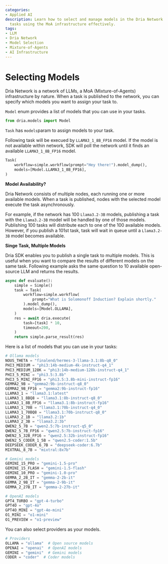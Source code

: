 ```yaml
---
categories:
- Applied AI
description: Learn how to select and manage models in the Dria Network for your LLM
  tasks using the MoA infrastructure effectively.
tags:
- LLM
- Dria Network
- Model Selection
- Mixture-of-Agents
- AI Infrastructure
---
```


# Selecting Models

Dria Network is a network of LLMs, a MoA (Mixture-of-Agents) infrastructure by nature. 
When a task is published to the network, you can specify which models you want to assign your task to.

`Model` enum provides a list of models that you can use in your tasks.

```python
from dria.models import Model
```

`Task` has `models`param to assign models to your task.

Following task will be execued by `LLAMA3_1_8B_FP16` model. If the model is not available within network, SDK will poll the network until it finds an available `LLAMA3_1_8B_FP16` model.
```python
Task(
    workflow=simple.workflow(prompt="Hey there!").model_dump(),
    models=[Model.LLAMA3_1_8B_FP16],
)
```

**Model Availability?**

Dria Network consists of multiple nodes, each running one or more available models. When a task is published, nodes with the selected model execute the task asynchronously.

For example, if the network has 100 `Llama3.2-3B` models, publishing a task with the `Llama3.2-3B` model will be handled by one of those models. 
Publishing 100 tasks will distribute each to one of the 100 available models. 
However, if you publish a 101st task, task will wait in queue until a `Llama3.2-3B` model becomes available.

**Singe Task, Multiple Models**

Dria SDK enables you to publish a single task to multiple models. 
This is useful when you want to compare the results of different models on the same task.
Following example asks the same question to 10 available open-source LLM and returns the results.


```python
async def evaluate():
    simple = Simple()
    task = Task(
        workflow=simple.workflow(
            prompt="What is Solomonoff Induction? Explain shortly."
        ).model_dump(),
        models=[Model.OLLAMA],
    )
    res = await dria.execute(
        task=[task] * 10,
        timeout=200,
    )
    return simple.parse_result(res)
```

Here is a list of models that you can use in your tasks:

```python
# Ollama models
NOUS_THETA = "finalend/hermes-3-llama-3.1:8b-q8_0"
PHI3_MEDIUM = "phi3:14b-medium-4k-instruct-q4_1"
PHI3_MEDIUM_128K = "phi3:14b-medium-128k-instruct-q4_1"
PHI3_5_MINI = "phi3.5:3.8b"
PHI3_5_MINI_FP16 = "phi3.5:3.8b-mini-instruct-fp16"
GEMMA2_9B = "gemma2:9b-instruct-q8_0"
GEMMA2_9B_FP16 = "gemma2:9b-instruct-fp16"
LLAMA3_1 = "llama3.1:latest"
LLAMA3_1_8BQ8 = "llama3.1:8b-instruct-q8_0"
LLAMA3_1_8B_FP16 = "llama3.1:8b-instruct-fp16"
LLAMA3_1_70B = "llama3.1:70b-instruct-q4_0"
LLAMA3_1_70BQ8 = "llama3.1:70b-instruct-q8_0"
LLAMA3_2_1B = "llama3.2:1b"
LLAMA3_2_3B = "llama3.2:3b"
QWEN2_5_7B = "qwen2.5:7b-instruct-q5_0"
QWEN2_5_7B_FP16 = "qwen2.5:7b-instruct-fp16"
QWEN2_5_32B_FP16 = "qwen2.5:32b-instruct-fp16"
QWEN2_5_CODER_1_5B = "qwen2.5-coder:1.5b"
DEEPSEEK_CODER_6_7B = "deepseek-coder:6.7b"
MIXTRAL_8_7B = "mixtral:8x7b"

# Gemini models
GEMINI_15_PRO = "gemini-1.5-pro"
GEMINI_15_FLASH = "gemini-1.5-flash"
GEMINI_10_PRO = "gemini-1.0-pro"
GEMMA_2_2B_IT = "gemma-2-2b-it"
GEMMA_2_9B_IT = "gemma-2-9b-it"
GEMMA_2_27B_IT = "gemma-2-27b-it"

# OpenAI models
GPT4_TURBO = "gpt-4-turbo"
GPT4O = "gpt-4o"
GPT4O_MINI = "gpt-4o-mini"
O1_MINI = "o1-mini"
O1_PREVIEW = "o1-preview"
```

You can also select providers as your models.
```python
# Providers
OLLAMA = "ollama"  # Open source models
OPENAI = "openai"  # OpenAI models
GEMINI = "gemini"  # Gemini models
CODER = "coder"  # Coder models
```